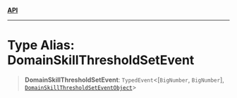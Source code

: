 [**API**](../../../README.md)

***

# Type Alias: DomainSkillThresholdSetEvent

> **DomainSkillThresholdSetEvent**: `TypedEvent`\<\[`BigNumber`, `BigNumber`\], [`DomainSkillThresholdSetEventObject`](../interfaces/DomainSkillThresholdSetEventObject.md)\>
